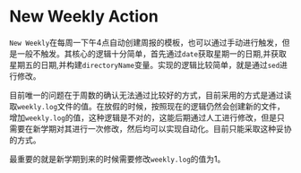 # New Weekly Action

`New Weekly`在每周一下午4点自动创建周报的模板，也可以通过手动进行触发，但是一般不触发。其核心的逻辑十分简单，首先通过`date`获取星期一的日期,并获取星期五的日期,并构建`directoryName`变量。实现的逻辑比较简单，就是通过`sed`进行修改。

目前唯一的问题在于周数的确认无法通过比较好的方式，目前采用的方式是通过读取`weekly.log`文件的值。在放假的时候，按照现在的逻辑仍然会创建新的文件，增加`weekly.log`的值，这种逻辑是不对的，这能后期通过人工进行修改，但是只需要在新学期对其进行一次修改，然后均可以实现自动化。目前只能采取这种妥协的方式。

最重要的就是新学期到来的时候需要修改`weekly.log`的值为1。
